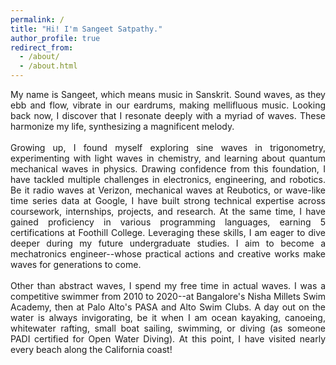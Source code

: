 ```yaml
---
permalink: /
title: "Hi! I'm Sangeet Satpathy."
author_profile: true
redirect_from: 
  - /about/
  - /about.html
---
```

<div style="text-align:justify;">
My name is Sangeet, which means music in Sanskrit. Sound waves, as they ebb and flow, vibrate in our eardrums, making mellifluous music. Looking back now, I discover that I resonate deeply with a myriad of waves. These harmonize my life, synthesizing a magnificent melody. 
<br><br>
Growing up, I found myself exploring sine waves in trigonometry, experimenting with light waves in chemistry, and learning about quantum mechanical waves in physics. Drawing confidence from this foundation, I have tackled multiple challenges in electronics, engineering, and robotics. Be it radio waves at Verizon, mechanical waves at Reubotics, or wave-like time series data at Google, I have built strong technical expertise across coursework, internships, projects, and research. At the same time, I have gained proficiency in various programming languages, earning 5 certifications at Foothill College. Leveraging these skills, I am eager to dive deeper during my future undergraduate studies. I aim to become a mechatronics engineer--whose practical actions and creative works make waves for generations to come. 
<br><br>
Other than abstract waves, I spend my free time in actual waves. I was a competitive swimmer from 2010 to 2020--at Bangalore's Nisha Millets Swim Academy, then at Palo Alto's PASA and Alto Swim Clubs. A day out on the water is always invigorating, be it when I am ocean kayaking, canoeing, whitewater rafting, small boat sailing, swimming, or diving (as someone PADI certified for Open Water Diving). At this point, I have visited nearly every beach along the California coast!

</div>